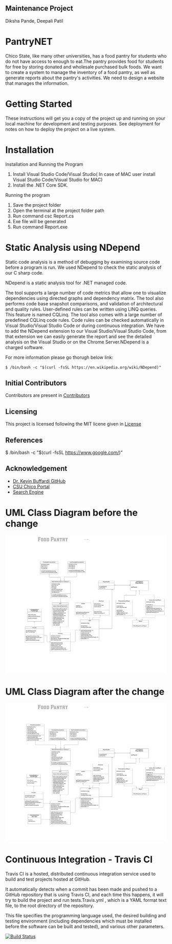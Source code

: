 ## Maintenance Project
  Diksha Pande, Deepali Patil

# PantryNET

Chico State, like many other universities, has a food pantry for students who do not have access to enough to eat.The pantry provides food for students for free by storing donated and wholesale purchased bulk foods.
We want to create a system to manage the inventory of a food pantry, as well as generate reports about the pantry's activities. We need to design a website that manages the information.

# Getting Started
These instructions will get you a copy of the project up and running on your local machine for development and testing purposes. See deployment for notes on how to deploy the project on a live system.

# Installation
Installation and Running the Program
1. Install Visual Studio Code/Visual Studio( In case of MAC user install Visual Studio  Code/Visual Studio for MAC)
2. Install the .NET Core SDK.

Running the program
1. Save the project folder
2. Open the terminal at the project folder path
3. Run command csc Report.cs
4. Exe file will be generated
5. Run command Report.exe

# Static Analysis using NDepend

Static code analysis is a method of debugging by examining source code before a program is run. We used NDepend to check the static analysis of our C sharp code.

NDepend is a static analysis tool for .NET managed code.

The tool supports a large number of code metrics that allow one to visualize dependencies using directed graphs and dependency matrix. The tool also performs code base snapshot comparisons, and validation of architectural and quality rules. User-defined rules can be written using LINQ queries. This feature is named CQLinq. The tool also comes with a large number of predefined CQLinq code rules. Code rules can be checked automatically in Visual Studio/Visual Studio Code or during continuous integration.
We have to add the NDepend extension to our Visual Studio/Visual Studio Code, from that extension we can easily generate the report and see the detailed analysis on the Visual Studio or on the Chrome Server.NDepend is a charged software.


For more information please go thorugh below link:
```{bash}
$ /bin/bash -c "$(curl -fsSL https://en.wikipedia.org/wiki/NDepend)"
```

## Initial Contributors

Contributors are present in [Contributors](CONTRIBUTOR.md)

## Licensing

This project is licensed following the MIT licene given in
[License](./LICENSE)

## References
$ /bin/bash -c "$(curl -fsSL https://www.google.com/)"

## Acknowledgement

* [Dr. Kevin Buffardi GitHub](https://github.com/kbuffardi)
* [CSU Chico Portal](https://www.csuchico.edu/basic-needs/pantry.shtml)
* [Search Engine](https://www.google.com/)

# UML Class Diagram before the change

![UML for the before PantryNET](before.png "UML class diagram of PantryNET before the changes")

# UML Class Diagram after the change

![UML for the after PantryNET](after.png "UML class diagram of PantryNET after the changes")


# Continuous Integration - Travis CI

Travis CI is a hosted, distributed continuous integration service used to build and test projects hosted at GitHub.

It automatically detects when a commit has been made and pushed to a GitHub repository that is using Travis CI, and each time this happens, it will try to build the project and run tests.Travis.yml , which is a YAML format text file, to the root directory of the repository.

This file specifies the programming language used, the desired building and testing environment (including dependencies which must be installed before the software can be built and tested), and various other parameters.

[![Build Status](https://travis-ci.com/Dikshap/PantryNET.svg?branch=master)](https://travis-ci.com/Dikshap/PantryNET.svg?branch=master)
